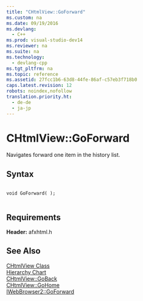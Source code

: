 ```yaml
---
title: "CHtmlView::GoForward"
ms.custom: na
ms.date: 09/19/2016
ms.devlang: 
  - C++
ms.prod: visual-studio-dev14
ms.reviewer: na
ms.suite: na
ms.technology: 
  - devlang-cpp
ms.tgt_pltfrm: na
ms.topic: reference
ms.assetid: 27fcc1b6-63d8-44fe-86af-c57eb3f718b0
caps.latest.revision: 12
robots: noindex,nofollow
translation.priority.ht: 
  - de-de
  - ja-jp
---
```

# CHtmlView::GoForward
Navigates forward one item in the history list.  
  
## Syntax  
  
```  
  
void GoForward( );  
  
```  
  
## Requirements  
 **Header:** afxhtml.h  
  
## See Also  
 [CHtmlView Class](../vs140/CHtmlView-Class.md)   
 [Hierarchy Chart](../vs140/Hierarchy-Chart.md)   
 [CHtmlView::GoBack](../vs140/CHtmlView--GoBack.md)   
 [CHtmlView::GoHome](../vs140/CHtmlView--GoHome.md)   
 [IWebBrowser2::GoForward](https://msdn.microsoft.com/en-us/library/aa752122.aspx)